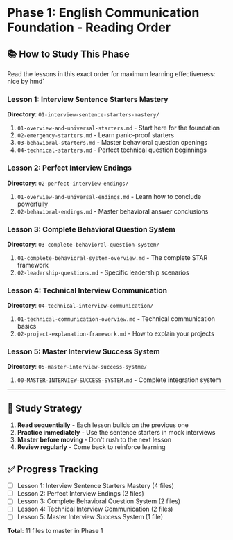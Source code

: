 # Phase 1: English Communication Foundation - Reading Order

## 📚 How to Study This Phase

Read the lessons in this exact order for maximum learning effectiveness: nice by
hmd`

### Lesson 1: Interview Sentence Starters Mastery

**Directory**: `01-interview-sentence-starters-mastery/`

1. `01-overview-and-universal-starters.md` - Start here for the foundation
2. `02-emergency-starters.md` - Learn panic-proof starters
3. `03-behavioral-starters.md` - Master behavioral question openings
4. `04-technical-starters.md` - Perfect technical question beginnings

### Lesson 2: Perfect Interview Endings

**Directory**: `02-perfect-interview-endings/`

1. `01-overview-and-universal-endings.md` - Learn how to conclude powerfully
2. `02-behavioral-endings.md` - Master behavioral answer conclusions

### Lesson 3: Complete Behavioral Question System

**Directory**: `03-complete-behavioral-question-system/`

1. `01-complete-behavioral-system-overview.md` - The complete STAR framework
2. `02-leadership-questions.md` - Specific leadership scenarios

### Lesson 4: Technical Interview Communication

**Directory**: `04-technical-interview-communication/`

1. `01-technical-communication-overview.md` - Technical communication basics
2. `02-project-explanation-framework.md` - How to explain your projects

### Lesson 5: Master Interview Success System

**Directory**: `05-master-interview-success-systme/`

1. `00-MASTER-INTERVIEW-SUCCESS-SYSTEM.md` - Complete integration system

---

## 🎯 Study Strategy

1. **Read sequentially** - Each lesson builds on the previous one
2. **Practice immediately** - Use the sentence starters in mock interviews
3. **Master before moving** - Don't rush to the next lesson
4. **Review regularly** - Come back to reinforce learning

## ✅ Progress Tracking

- [ ] Lesson 1: Interview Sentence Starters Mastery (4 files)
- [ ] Lesson 2: Perfect Interview Endings (2 files)
- [ ] Lesson 3: Complete Behavioral Question System (2 files)
- [ ] Lesson 4: Technical Interview Communication (2 files)
- [ ] Lesson 5: Master Interview Success System (1 file)

**Total**: 11 files to master in Phase 1

